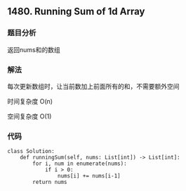 ## 1480. Running Sum of 1d Array

### 题目分析
返回nums和的数组


### 解法
每次更新数组时，让当前数加上前面所有的和，不需要额外空间

时间复杂度 O(n)

空间复杂度 O(1)

### 代码
```
class Solution:
    def runningSum(self, nums: List[int]) -> List[int]:
        for i, num in enumerate(nums):
            if i > 0:
                nums[i] += nums[i-1]
        return nums
```
